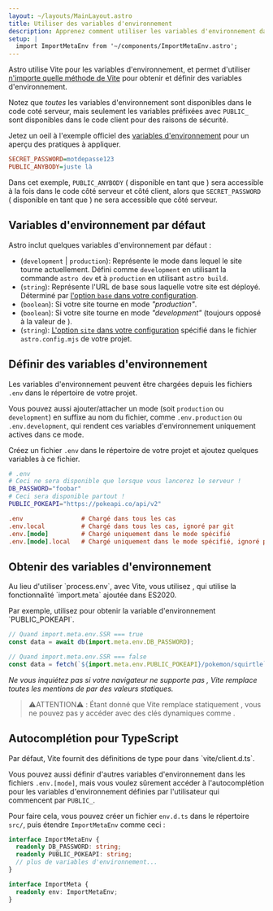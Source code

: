 ```yaml
---
layout: ~/layouts/MainLayout.astro
title: Utiliser des variables d'environnement
description: Apprenez comment utiliser les variables d'environnement dans un projet Astro.
setup: |
  import ImportMetaEnv from '~/components/ImportMetaEnv.astro';
---
```


Astro utilise Vite pour les variables d'environnement, et permet d'utiliser [n'importe quelle méthode de Vite](https://vitejs.dev/guide/env-and-mode.html) pour obtenir et définir des variables d'environnement.

Notez que _toutes_ les variables d'environnement sont disponibles dans le code coté serveur, mais seulement les variables préfixées avec `PUBLIC_` sont disponibles dans le code client pour des raisons de sécurité.

Jetez un oeil à l'exemple officiel des [variables d'environnement](https://github.com/withastro/astro/tree/main/examples/env-vars) pour un aperçu des pratiques à appliquer.

```ini
SECRET_PASSWORD=motdepasse123
PUBLIC_ANYBODY=juste là
```

<p>
  Dans cet exemple, <code>PUBLIC_ANYBODY</code> ( disponible en tant que <ImportMetaEnv path=".PUBLIC_ANYBODY" /> ) sera accessible à la fois dans le code côté serveur et côté client, alors que <code>SECRET_PASSWORD</code> ( disponible en tant que <ImportMetaEnv path=".SECRET_PASSWORD" /> ) ne sera accessible que côté serveur.
</p>

## Variables d'environnement par défaut

Astro inclut quelques variables d'environnement par défaut :

<ul>
  <li>
    <ImportMetaEnv path=".MODE" /> (<code>development</code> | <code>production</code>): Représente le mode dans lequel le site tourne actuellement. Défini comme <code>development</code> en utilisant la commande <code>astro dev</code> et à <code>production</code> en utilisant <code>astro build</code>.
  </li>

  <li>
    <ImportMetaEnv path=".BASE_URL" /> (<code>string</code>): Représente l'URL de base sous laquelle votre site est déployé. Déterminé par <a href="/fr/reference/configuration-reference/#base">l'option <code>base</code> dans votre configuration</a>.
  </li>

  <li>
    <ImportMetaEnv path=".PROD" /> (<code>boolean</code>): Si votre site tourne en mode <i>"production"</i>.
  </li>

  <li>
    <ImportMetaEnv path=".DEV" /> (<code>boolean</code>): Si votre site tourne en mode <i>"development"</i> (toujours opposé à la valeur de <ImportMetaEnv path=".PROD" />).
  </li>

  <li>
    <ImportMetaEnv path=".SITE" /> (<code>string</code>): <a href="/fr/reference/configuration-reference/#site">L'option <code>site</code> dans votre configuration</a> spécifié dans le fichier <code>astro.config.mjs</code> de votre projet.
  </li>
</ul>

## Définir des variables d'environnement

Les variables d'environnement peuvent être chargées depuis les fichiers `.env` dans le répertoire de votre projet.

Vous pouvez aussi ajouter/attacher un mode (soit `production` ou `development`) en suffixe au nom du fichier, comme `.env.production` ou `.env.development`, qui rendent ces variables d'environnement uniquement actives dans ce mode.

Créez un fichier `.env` dans le répertoire de votre projet et ajoutez quelques variables à ce fichier.

```bash
# .env
# Ceci ne sera disponible que lorsque vous lancerez le serveur !
DB_PASSWORD="foobar"
# Ceci sera disponible partout !
PUBLIC_POKEAPI="https://pokeapi.co/api/v2"
```

```ini
.env                # Chargé dans tous les cas
.env.local          # Chargé dans tous les cas, ignoré par git
.env.[mode]         # Chargé uniquement dans le mode spécifié
.env.[mode].local   # Chargé uniquement dans le mode spécifié, ignoré par git
```

## Obtenir des variables d'environnement

<p>
  Au lieu d'utiliser `process.env`, avec Vite, vous utilisez <ImportMetaEnv />, qui utilise la fonctionnalité `import.meta` ajoutée dans ES2020.
</p>
<p>
  Par exemple, utilisez <ImportMetaEnv path=".PUBLIC_POKEAPI" /> pour obtenir la variable d'environnement `PUBLIC_POKEAPI`.
</p>

```js
// Quand import.meta.env.SSR === true
const data = await db(import.meta.env.DB_PASSWORD);

// Quand import.meta.env.SSR === false
const data = fetch(`${import.meta.env.PUBLIC_POKEAPI}/pokemon/squirtle`);
```

_Ne vous inquiétez pas si votre navigateur ne supporte pas <ImportMetaEnv />, Vite remplace toutes les mentions de <ImportMetaEnv /> par des valeurs statiques._

> ⚠️ATTENTION⚠️ :
> Étant donné que Vite remplace statiquement <ImportMetaEnv />, vous ne pouvez pas y accéder avec des clés dynamiques comme <ImportMetaEnv path="[key]" />.

## Autocomplétion pour TypeScript

<p>
  Par défaut, Vite fournit des définitions de type pour <ImportMetaEnv /> dans `vite/client.d.ts`.
</p>

Vous pouvez aussi définir d'autres variables d'environnement dans les fichiers `.env.[mode]`, mais vous voulez sûrement accéder à l'autocomplétion pour les variables d'environnement définies par l'utilisateur qui commencent par `PUBLIC_`.

Pour faire cela, vous pouvez créer un fichier `env.d.ts` dans le répertoire `src/`, puis étendre `ImportMetaEnv` comme ceci :

```ts
interface ImportMetaEnv {
  readonly DB_PASSWORD: string;
  readonly PUBLIC_POKEAPI: string;
  // plus de variables d'environnement...
}

interface ImportMeta {
  readonly env: ImportMetaEnv;
}
```
